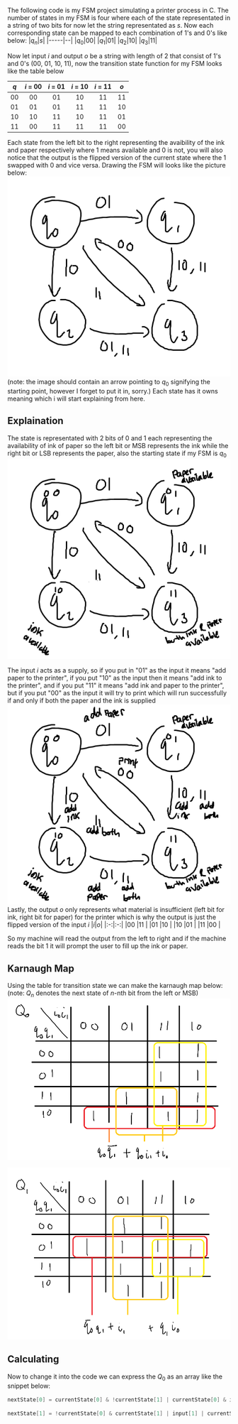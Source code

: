 The following code is my FSM project simulating a printer process in C. The number of states in my FSM is four where each of the state representated in a string of two bits for now let the string representated as $s$. Now each corresponding state can be mapped to each combination of 1's and 0's like below:
|$q_n$|$s$|
|-----|--|
|$q_0$|00|
|$q_1$|01|
|$q_2$|10|
|$q_3$|11|

Now let input $i$ and output $o$ be a string with length of 2 that consist of 1's and 0's (00, 01, 10, 11), now the transition state function for my FSM looks like the table below

|$q$|$i$ = 00|$i$ = 01|$i$ = 10|$i$ = 11|$o$|
|---|:------:|:------:|:------:|:------:|:-:|        
|00 |00      |01      |10      |11      |11 |
|01 |01      |01      |11      |11      |10 |
|10 |10      |11      |10      |11      |01 |
|11 |00      |11      |11      |11      |00 |

Each state from the left bit to the right representing the avaibility of the ink and paper respectively where 1 means available and 0 is not, you will also notice that the output is the flipped version of the current state where the 1 swapped with 0 and vice versa. Drawing the FSM will looks like the picture below:
![img](img/fsm-img1.png)
(note: the image should contain an arrow pointing to $q_0$ signifying the starting point, however I forget to put it in, sorry.)
Each state has it owns meaning which i will start explaining from here.
<br>
## Explaination
The state is representated with 2 bits of 0 and 1 each representing the availability of ink of paper so the left bit or MSB represents the ink while the right bit or LSB represents the paper, also the starting state if my FSM is $q_0$
![img](img/fsm-img2.png)

The input $i$ acts as a supply, so if you put in "01" as the input it means "add paper to the printer", if you put "10" as the input then it means "add ink to the printer", and if you put "11" it means "add ink and paper to the printer", but if you put "00" as the input it will try to print which will run successfully if and only if both the paper and the ink is supplied
![img](img/fsm-img3.png)
Lastly, the output $o$ only represents what material is insufficient (left bit for ink, right bit for paper) for the printer which is why the output is just the flipped version of the input $i$
|$i$|$o$|
|:-:|:-:|
|00 |11 |
|01 |10 |
|10 |01 |
|11 |00 |

So my machine will read the output from the left to right and if the machine reads the bit 1 it will prompt the user to fill up the ink or paper.

## Karnaugh Map
Using the table for transition state we can make the karnaugh map below: (note: $Q_n$ denotes the next state of $n$-nth bit from the left or MSB)
![img](img/KarnaughQ0.png)

![img](img/KarnaughQ1.png)

## Calculating
Now to change it into the code we can express the $Q_0$ as an array like the snippet below:
```c
nextState[0] = currentState[0] & !currentState[1] | currentState[0] & input[1] | input[0];
```

```c
nextState[1] = !currentState[0] & currentState[1] | input[1] | currentState[1] & input[0];
```